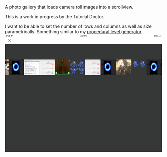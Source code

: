 A photo gallery that loads camera roll images into a scrollview.

This is a work in progress by the Tutorial Doctor.

I want to be able to set the number of rows and columns as well as size parametrically. Something similar to my [procedural level generator](https://gist.github.com/TutorialDoctor/3122f2ce5b211c9afce1)
![](screen.png)

